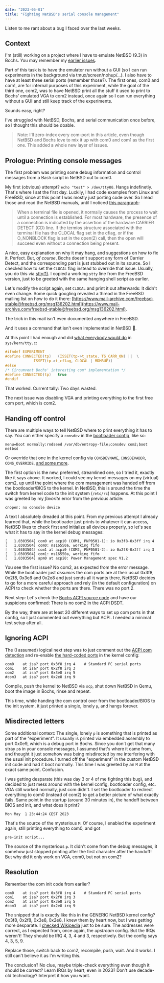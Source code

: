 ```yaml
---
date: "2023-05-01"
title: "Fighting NetBSD's serial console management"
---
```


Listen to me rant about a bug I faced over the last weeks.

## Context

I'm (still) working on a project where I have to emulate NetBSD (9.3) in Bochs. You may remember my [earlier issues](https://scholz.ruhr/blog/the-quest-to-run-netbsd-on-bochs/).

Part of this task is to have the emulator run without a GUI (so I can run experiments in the background via tmux/screen/nohup/...). I also have to have at least three serial ports (remember those?). The first ones, com0 and com1, are for internal purposes of this experiment, while the goal of the third one, com2, was to have NetBSD print all the stuff it used to print to Bochs' emulated VGA to com2 instead, once again so I can run everything without a GUI and still keep track of the experiments.

Sounds easy, right?

I've struggled with NetBSD, Bochs, and serial communication once before, so I thought this should be doable.

> Note: I'll zero-index every com-port in this article, even though NetBSD and Bochs love to mix it up with com0 and com1 as the first one. This added a whole new layer of issues.

## Prologue: Printing console messages

The first problem was printing some debug information and control messages from a Bash script in NetBSD out to com0.

My first (obvious) attempt? `echo "test" > /dev/tty00`. Hangs indefinetly. That's where I sat the first day. Luckily, I had code examples from Linux and FreeBSD, since at this point I was mostly just porting code over. So I read those and read the NetBSD manuals, until I noticed [this paragraph](https://man.netbsd.org/NetBSD-9.3/termios.4#DESCRIPTION):

> When a terminal file is opened, it normally causes the process to wait until a connection is established. For most hardware, the presence of a connection is indicated by the assertion of the hardware CARRIER DETECT (CD) line.  If the termios structure associated with the terminal file has the CLOCAL flag set in the cflag, or if the O_NONBLOCK flag is set in the open(2) call, then the open will succeed even without a connection being present.

A nice, easy explanation on why it may hang, and suggestions on how to fix it. Perfect. But, *of course*, Bochs doesn't support any form of Carrier Detect, and the corresponding part is just stubbed out in its source. So I checked how to set the `CLOCAL` flag instead to override that issue. Usually, you do this via [stty(1)](https://man.netbsd.org/NetBSD-9.3/stty.1). I copied a working `stty` line from the FreeBSD version, just to be greeted with the same hanging shell script as earlier.

Let's modify the script again, set `CLOCAL` and print it out afterwards: It didn't even change. Some quick googling revealed a thread in the FreeBSD mailing list on how to do it there: [https://www.mail-archive.com/freebsd-stable@freebsd.org/msg136202.html](https://www.mail-archive.com/freebsd-stable@freebsd.org/msg136202.html).

The trick in this mail isn't even documented anywhere in FreeBSD.

And it uses a command that isn't even implemented in NetBSD 🙂.

At this point I had enough and did [what everybody would do](https://github.com/ruhrscholz/lockdoc-netbsd/commit/0e44bf4b6cc27acd40d8a7b5d3342a233d22ed25) in `sys/kern/tty.c`:
```c
#ifndef EXPERIMENT
#define	CONNECTED(tp)	(ISSET(tp->t_state, TS_CARR_ON) ||	\
			 ISSET(tp->t_cflag, CLOCAL | MDMBUF))
#else
/* Circumvent Bochs' interesting com* implementation */
#define	CONNECTED(tp)	true
#endif
```

That worked. Current tally: Two days wasted.

The next issue was disabling VGA and printing everything to the first free com port, which is com2.

## Handing off control

There are multiple ways to tell NetBSD where to print everything it has to say. You can either specify a `consdev` in the [bootloader config](https://man.netbsd.org/NetBSD-9.3/boot.cfg.5), like so:

```
menu=Boot normally:rndseed /var/db/entropy-file;consdev com2;boot netbsd
```

Or override that one in the kernel config via `CONSDEVNAME`, `CONSDEVADDR`, `CONS_OVERRIDE`, [and some more](https://man.netbsd.org/NetBSD-9.3/i386/console.4).

The first option is the new, preferred, streamlined one, so I tried it, exactly like it says above. It worked, I could see my kernel messages on my (virtual) com2, up until the point where the com management was handed off from the bootloader/BIOS to the kernel. In NetBSD, this is around the time the switch from kernel code to the init system (`/etc/rc`) happens. At this point I was greeted by my *favorite* error from the previous article:

```
cnopen: no console device
```

A text I absolutely dreaded at this point. From my previous attempt I already learned that, while the bootloader just prints to whatever it can access, NetBSD likes to check first and initialize all devices properly, so let's see what it has to say in the kernel debug messages:

```
[   1.0303504] com0 at acpi0 (COM1, PNP0501-1): io 0x3f8-0x3ff irq 4
[   1.0303504] com0: ns16550a, working fifo
[   1.0303504] com1 at acpi0 (COM2, PNP0501-2): io 0x2f8-0x2ff irq 3
[   1.0303504] com1: ns16550a, working fifo
[   1.0303504] apm0 at acpi0: Power Management spec V1.2
```

You see the first issue? No com2, as expected from the error message. While the bootloader just *assumes* the com ports are at their usual 0x3f8, 0x2f8, 0x3e8 and 0x2e8 and just sends all it wants there, NetBSD decides to go for a more careful approach and rely (in the default configuration) on ACPI to check whether the ports are there. There was no port 2.

Next step: Let's check the [Bochs ACPI source code](https://bochs.sourceforge.io/cgi-bin/lxr/source/bios/acpi-dsdt.dsl) and have our suspicions confirmed: There is no com2 in the ACPI DSDT.

By the way, there are at least 20 different ways to set up com ports in that config, so I just commented out everything but ACPI. I needed a minimal test setup after all.

## Ignoring ACPI

The (I assumed) logical next step was to just comment out the [ACPI com detection](https://github.com/NetBSD/src/blob/654dd71243cd7229d0174117e9a2ddf5fd5ca7a6/sys/arch/i386/conf/GENERIC#L324) and re-enable [the hard-coded ports](https://github.com/NetBSD/src/blob/654dd71243cd7229d0174117e9a2ddf5fd5ca7a6/sys/arch/i386/conf/GENERIC#L576-L579) in the kernel config:

```
com0	at isa? port 0x3f8 irq 4	# Standard PC serial ports
com1	at isa? port 0x2f8 irq 3
com2	at isa? port 0x3e8 irq 5
#com3	at isa? port 0x2e8 irq 9
```

Compile, push the kernel to NetBSD via `scp`, shut down NetBSD in Qemu, boot the image in Bochs, rinse and repeat.

This time, while handing the com control over from the bootloader/BIOS to the init system, it just printed a single, lonely `p`, and hangs forever.

## Misdirected letters

Some additional context: The single, lonely `p` is something that is printed as part of the "experiment". It usually is printed via embedded assembly to port 0x0e9, which is a debug port in Bochs. Since you don't get that many stray `p`s in your console messages, I assumed that's where it came from, and thought it just somehow was being misdirected by me interfering with the usual init procedure. I turned off the "experiment" in the custom NetBSD init code and had it boot normally. This time I was greeted by an `M` at the exact same point. Confusion.

I was getting desparate (this was day 3 or 4 of me fighting this bug), and decided to just mess around with the kernel config, bootloader config, etc. VGA still worked normally, just com didn't. I set the bootloader to redirect everything to com0 (instead of com2) to get a better picture of what exactly fails. Same point in the startup (around 30 minutes in), the handoff between BIOS and init, and what does it print?

```
Mon May  1 23:44:24 CEST 2023
```

That's the source of the mysterious `M`. Of course, I enabled the experiment again, still printing everything to com0, and got 

```
pre-init script...
```

The source of the mysterious `p`. It didn't come from the debug messages, it somehow just stopped printing after the first character after the handoff! But why did it only work on VGA, com0, but not on com2?

## Resolution

Remember the com init code from earlier?

```
com0	at isa? port 0x3f8 irq 4	# Standard PC serial ports
com1	at isa? port 0x2f8 irq 3
com2	at isa? port 0x3e8 irq 5
#com3	at isa? port 0x2e8 irq 9
```

The snipped that is exactly like this in the GENERIC NetBSD kernel config? 0x3f8, 0x2f8, 0x3e8, 0x2e8. I knew them by heart now, but I was getting more desparate. I [checked Wikipedia](https://en.wikipedia.org/wiki/COM_(hardware_interface)) just to be sure. The addresses were correct, as I expected from, once again, the *upstream* config. But the IRQs weren't! They should be IRQ 4, 3, 4 and 3, respectively. But the config says 4, 3, 5, 9.

Replace those, switch back to com2, recompile, push, wait. And it works. I still can't believe it as I'm writing this. 

The conclusion? No clue, maybe triple-check everything even though it should be correct? Learn IRQs by heart, even in 2023? Don't use decade-old technology? Interpret it how you want.
